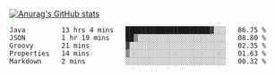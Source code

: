 [![Anurag's GitHub stats](https://github-readme-stats.vercel.app/api?username=sebasphere&count_private=true&theme=tokyonight)](https://github.com/anuraghazra/github-readme-stats)

<!--START_SECTION:waka-->
```text
Java         13 hrs 4 mins   █████████████████████▓░░░   86.75 % 
JSON         1 hr 19 mins    ██▒░░░░░░░░░░░░░░░░░░░░░░   08.80 % 
Groovy       21 mins         ▓░░░░░░░░░░░░░░░░░░░░░░░░   02.35 % 
Properties   14 mins         ▒░░░░░░░░░░░░░░░░░░░░░░░░   01.63 % 
Markdown     2 mins          ░░░░░░░░░░░░░░░░░░░░░░░░░   00.32 % 
```
<!--END_SECTION:waka-->
